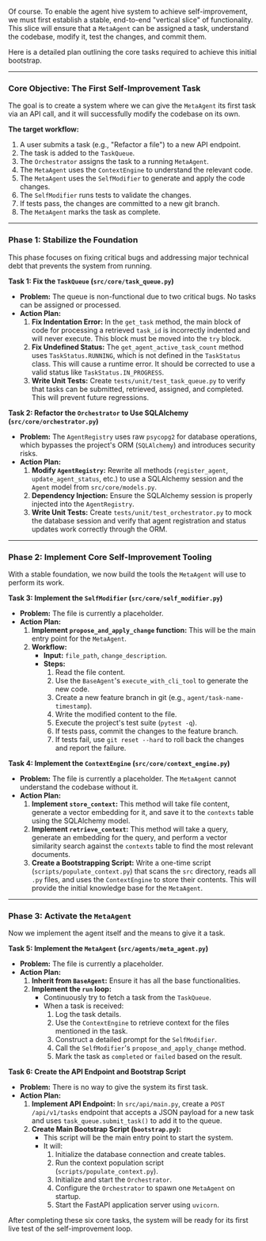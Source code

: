 Of course. To enable the agent hive system to achieve self-improvement, we must first establish a stable, end-to-end "vertical slice" of functionality. This slice will ensure that a `MetaAgent` can be assigned a task, understand the codebase, modify it, test the changes, and commit them.

Here is a detailed plan outlining the core tasks required to achieve this initial bootstrap.

---

### **Core Objective: The First Self-Improvement Task**

The goal is to create a system where we can give the `MetaAgent` its first task via an API call, and it will successfully modify the codebase on its own.

**The target workflow:**
1.  A user submits a task (e.g., "Refactor a file") to a new API endpoint.
2.  The task is added to the `TaskQueue`.
3.  The `Orchestrator` assigns the task to a running `MetaAgent`.
4.  The `MetaAgent` uses the `ContextEngine` to understand the relevant code.
5.  The `MetaAgent` uses the `SelfModifier` to generate and apply the code changes.
6.  The `SelfModifier` runs tests to validate the changes.
7.  If tests pass, the changes are committed to a new git branch.
8.  The `MetaAgent` marks the task as complete.

---

### **Phase 1: Stabilize the Foundation**

This phase focuses on fixing critical bugs and addressing major technical debt that prevents the system from running.

**Task 1: Fix the `TaskQueue` (`src/core/task_queue.py`)**
*   **Problem:** The queue is non-functional due to two critical bugs. No tasks can be assigned or processed.
*   **Action Plan:**
    1.  **Fix Indentation Error:** In the `get_task` method, the main block of code for processing a retrieved `task_id` is incorrectly indented and will never execute. This block must be moved into the `try` block.
    2.  **Fix Undefined Status:** The `get_agent_active_task_count` method uses `TaskStatus.RUNNING`, which is not defined in the `TaskStatus` class. This will cause a runtime error. It should be corrected to use a valid status like `TaskStatus.IN_PROGRESS`.
    3.  **Write Unit Tests:** Create `tests/unit/test_task_queue.py` to verify that tasks can be submitted, retrieved, assigned, and completed. This will prevent future regressions.

**Task 2: Refactor the `Orchestrator` to Use SQLAlchemy (`src/core/orchestrator.py`)**
*   **Problem:** The `AgentRegistry` uses raw `psycopg2` for database operations, which bypasses the project's ORM (`SQLAlchemy`) and introduces security risks.
*   **Action Plan:**
    1.  **Modify `AgentRegistry`:** Rewrite all methods (`register_agent`, `update_agent_status`, etc.) to use a SQLAlchemy session and the `Agent` model from `src/core/models.py`.
    2.  **Dependency Injection:** Ensure the SQLAlchemy session is properly injected into the `AgentRegistry`.
    3.  **Write Unit Tests:** Create `tests/unit/test_orchestrator.py` to mock the database session and verify that agent registration and status updates work correctly through the ORM.

---

### **Phase 2: Implement Core Self-Improvement Tooling**

With a stable foundation, we now build the tools the `MetaAgent` will use to perform its work.

**Task 3: Implement the `SelfModifier` (`src/core/self_modifier.py`)**
*   **Problem:** The file is currently a placeholder.
*   **Action Plan:**
    1.  **Implement `propose_and_apply_change` function:** This will be the main entry point for the `MetaAgent`.
    2.  **Workflow:**
        *   **Input:** `file_path`, `change_description`.
        *   **Steps:**
            1.  Read the file content.
            2.  Use the `BaseAgent`'s `execute_with_cli_tool` to generate the new code.
            3.  Create a new feature branch in git (e.g., `agent/task-name-timestamp`).
            4.  Write the modified content to the file.
            5.  Execute the project's test suite (`pytest -q`).
            6.  If tests pass, commit the changes to the feature branch.
            7.  If tests fail, use `git reset --hard` to roll back the changes and report the failure.

**Task 4: Implement the `ContextEngine` (`src/core/context_engine.py`)**
*   **Problem:** The file is currently a placeholder. The `MetaAgent` cannot understand the codebase without it.
*   **Action Plan:**
    1.  **Implement `store_context`:** This method will take file content, generate a vector embedding for it, and save it to the `contexts` table using the SQLAlchemy model.
    2.  **Implement `retrieve_context`:** This method will take a query, generate an embedding for the query, and perform a vector similarity search against the `contexts` table to find the most relevant documents.
    3.  **Create a Bootstrapping Script:** Write a one-time script (`scripts/populate_context.py`) that scans the `src` directory, reads all `.py` files, and uses the `ContextEngine` to store their contents. This will provide the initial knowledge base for the `MetaAgent`.

---

### **Phase 3: Activate the `MetaAgent`**

Now we implement the agent itself and the means to give it a task.

**Task 5: Implement the `MetaAgent` (`src/agents/meta_agent.py`)**
*   **Problem:** The file is currently a placeholder.
*   **Action Plan:**
    1.  **Inherit from `BaseAgent`:** Ensure it has all the base functionalities.
    2.  **Implement the `run` loop:**
        *   Continuously try to fetch a task from the `TaskQueue`.
        *   When a task is received:
            1.  Log the task details.
            2.  Use the `ContextEngine` to retrieve context for the files mentioned in the task.
            3.  Construct a detailed prompt for the `SelfModifier`.
            4.  Call the `SelfModifier`'s `propose_and_apply_change` method.
            5.  Mark the task as `completed` or `failed` based on the result.

**Task 6: Create the API Endpoint and Bootstrap Script**
*   **Problem:** There is no way to give the system its first task.
*   **Action Plan:**
    1.  **Implement API Endpoint:** In `src/api/main.py`, create a `POST /api/v1/tasks` endpoint that accepts a JSON payload for a new task and uses `task_queue.submit_task()` to add it to the queue.
    2.  **Create Main Bootstrap Script (`bootstrap.py`):**
        *   This script will be the main entry point to start the system.
        *   It will:
            1.  Initialize the database connection and create tables.
            2.  Run the context population script (`scripts/populate_context.py`).
            3.  Initialize and start the `Orchestrator`.
            4.  Configure the `Orchestrator` to spawn one `MetaAgent` on startup.
            5.  Start the FastAPI application server using `uvicorn`.

After completing these six core tasks, the system will be ready for its first live test of the self-improvement loop.